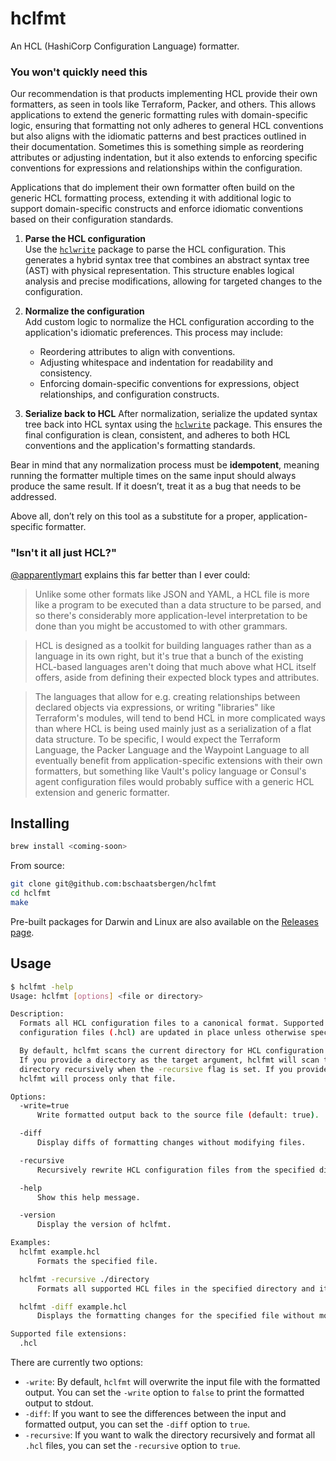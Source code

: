 # hclfmt

An HCL (HashiCorp Configuration Language) formatter.

### You won't quickly need this
Our recommendation is that products implementing HCL provide their own formatters, as seen in tools like Terraform, Packer, and others. This allows applications to extend the generic formatting rules with domain-specific logic, ensuring that formatting not only adheres to general HCL conventions but also aligns with the idiomatic patterns and best practices outlined in their documentation. Sometimes this is something simple as reordering attributes or adjusting indentation, but it also extends to enforcing specific conventions for expressions and relationships within the configuration.

Applications that do implement their own formatter often build on the generic HCL formatting process, extending it with additional logic to support domain-specific constructs and enforce idiomatic conventions based on their configuration standards.

1. **Parse the HCL configuration**  
   Use the [`hclwrite`](https://pkg.go.dev/github.com/hashicorp/hcl/v2/hclwrite) package to parse the HCL configuration. This generates a hybrid syntax tree that combines an abstract syntax tree (AST) with physical representation. This structure enables logical analysis and precise modifications, allowing for targeted changes to the configuration.

2. **Normalize the configuration**  
   Add custom logic to normalize the HCL configuration according to the application's idiomatic preferences. This process may include:
   - Reordering attributes to align with conventions.
   - Adjusting whitespace and indentation for readability and consistency.
   - Enforcing domain-specific conventions for expressions, object relationships, and configuration constructs.

3. **Serialize back to HCL**
   After normalization, serialize the updated syntax tree back into HCL syntax using the [`hclwrite`](https://pkg.go.dev/github.com/hashicorp/hcl/v2/hclwrite) package. This ensures the final configuration is clean, consistent, and adheres to both HCL conventions and the application's formatting standards.

Bear in mind that any normalization process must be **idempotent**, meaning running the formatter multiple times on the same input should always produce the same result. If it doesn’t, treat it as a bug that needs to be addressed.

Above all, don’t rely on this tool as a substitute for a proper, application-specific formatter.

### "Isn't it all just HCL?"
[@apparentlymart](https://github.com/apparentlymart) explains this far better than I ever could:
> Unlike some other formats like JSON and YAML, a HCL file is more like a program to be executed than a data structure to be parsed, and so there's considerably more application-level interpretation to be done than you might be accustomed to with other grammars.

> HCL is designed as a toolkit for building languages rather than as a language in its own right, but it's true that a bunch of the existing HCL-based languages aren't doing that much above what HCL itself offers, aside from defining their expected block types and attributes.

> The languages that allow for e.g. creating relationships between declared objects via expressions, or writing "libraries" like Terraform's modules, will tend to bend HCL in more complicated ways than where HCL is being used mainly just as a serialization of a flat data structure. To be specific, I would expect the Terraform Language, the Packer Language and the Waypoint Language to all eventually benefit from application-specific extensions with their own formatters, but something like Vault's policy language or Consul's agent configuration files would probably suffice with a generic HCL extension and generic formatter.

## Installing

```sh
brew install <coming-soon>
```

From source:
```sh
git clone git@github.com:bschaatsbergen/hclfmt
cd hclfmt
make
```

Pre-built packages for Darwin and Linux are also available on the [Releases page](https://github.com/bschaatsbergen/hclfmt/releases).

## Usage

```sh
$ hclfmt -help
Usage: hclfmt [options] <file or directory>

Description:
  Formats all HCL configuration files to a canonical format. Supported
  configuration files (.hcl) are updated in place unless otherwise specified.

  By default, hclfmt scans the current directory for HCL configuration files.
  If you provide a directory as the target argument, hclfmt will scan that
  directory recursively when the -recursive flag is set. If you provide a file,
  hclfmt will process only that file.

Options:
  -write=true
      Write formatted output back to the source file (default: true).

  -diff
      Display diffs of formatting changes without modifying files.

  -recursive
      Recursively rewrite HCL configuration files from the specified directory.

  -help
      Show this help message.

  -version
      Display the version of hclfmt.

Examples:
  hclfmt example.hcl
      Formats the specified file.

  hclfmt -recursive ./directory
      Formats all supported HCL files in the specified directory and its subdirectories.

  hclfmt -diff example.hcl
      Displays the formatting changes for the specified file without modifying it.

Supported file extensions:
  .hcl
```

There are currently two options:

- `-write`: By default, `hclfmt` will overwrite the input file with the formatted output. You can set the `-write` option to `false` to print the formatted output to stdout.
- `-diff`: If you want to see the differences between the input and formatted output, you can set the `-diff` option to `true`.
- `-recursive`: If you want to walk the directory recursively and format all `.hcl` files, you can set the `-recursive` option to `true`.
